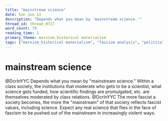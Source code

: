 ```yaml
---
title: "mainstream science"
date: Sun Jun 11
description: "Depends what you mean by 'mainstream science.'"
thread_id: thread_0717
word_count: 79
reading_time: 1
primary_theme: marxism_historical materialism
tags: ["marxism_historical materialism", "fascism analysis", "political economy"]
---
```


# mainstream science

@DcrInYYC Depends what you mean by "mainstream science." Within a class society, the institutions that moderate who gets to be a scientist, what science gets funded, how scientific findings are promulgated, etc. are themselves moderated by class relations. @DcrInYYC The more fascist a society becomes, the more the "mainstream" of that society reflects fascist values, including science. Expect any real science that flies in the face of fascism to be pushed out of the mainstream in increasingly violent ways.